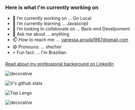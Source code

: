 ### Here is what I'm currently working on

- 🔭 I’m currently working on ... Go Local
- 🌱 I’m currently learning ... Javascript
- 👯 I’m looking to collaborate on ... Back-end Develpoment
- 💬 Ask me about ... anything
- 📫 How to reach me: ... vanessa.arruda1987@gmail.com
- 😄 Pronouns: ... she/her
- ⚡ Fun fact: ... I'm Brazilian

[Read about my professional background on LinkedIn](https://www.linkedin.com/in/vanessa-alves-de-arruda/)

![decorative](https://user-images.githubusercontent.com/31839316/96356889-ec9e8680-10b1-11eb-99b5-7a196827eecb.png)

![V's github stats](https://github-readme-stats.vercel.app/api?username=nessaarruda&show_icons=true&theme=synthwave)

![Top Langs](https://github-readme-stats.vercel.app/api/top-langs/?username=nessaarruda&show_icons=true&theme=buefy&layout=compact&langs_count=4)

![decorative](https://user-images.githubusercontent.com/31839316/96356871-bc56e800-10b1-11eb-92b2-f8d19160831b.png)

